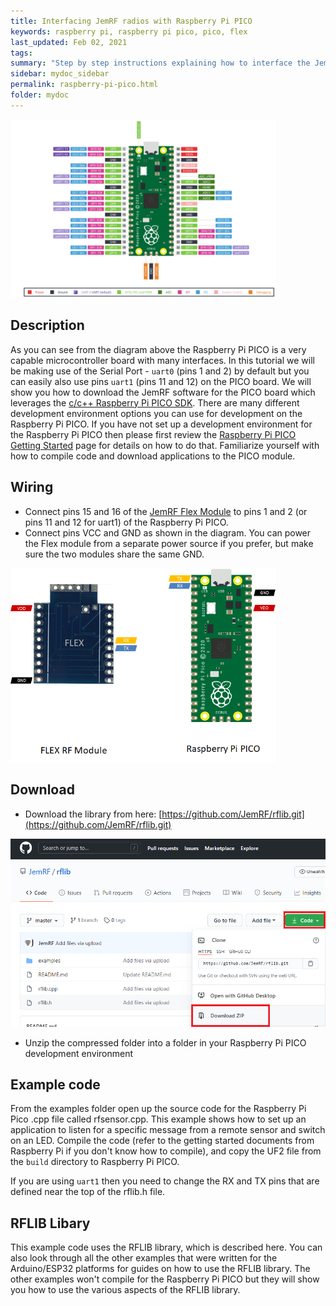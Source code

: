 ```yaml
---
title: Interfacing JemRF radios with Raspberry Pi PICO
keywords: raspberry pi, raspberry pi pico, pico, flex
last_updated: Feb 02, 2021
tags:  
summary: "Step by step instructions explaining how to interface the JemRF Flex module with the Raspberry PI PICO microprocessor"
sidebar: mydoc_sidebar 
permalink: raspberry-pi-pico.html
folder: mydoc
---
```


<img src="images/raspberry pi pico pinout.png" width="425"/>

## Description
As you can see from the diagram above the Raspberry Pi PICO is a very capable microcontroller board with many interfaces. In this tutorial we will be making use of the Serial Port - `uart0` (pins 1 and 2) by default but you can easily also use pins `uart1` (pins 11 and 12) on the PICO board. We will show you how to download the JemRF software for the PICO board which leverages the [c/c++ Raspberry Pi PICO SDK](https://datasheets.raspberrypi.org/pico/getting-started-with-pico.pdf). There are many different development environment options you can use for development on the Raspberry Pi PICO. If you have not set up a development environment for the Raspberry Pi PICO then please first review the [Raspberry Pi PICO Getting Started](https://datasheets.raspberrypi.org/pico/getting-started-with-pico.pdf) page for details on how to do that. Familiarize yourself with how to compile code and download applications to the PICO module.   

## Wiring

 - Connect pins 15 and 16 of the [JemRF Flex Module](flex.html) to pins 1 and 2 (or pins 11 and 12 for uart1) of the Raspberry Pi PICO. 
 - Connect pins VCC and GND as shown in the diagram. You can power the Flex module from a separate power source if you prefer, but make sure the two modules share the same GND.

<img src="images/Flex RF Module Raspberry Pi PICO.png" width="425"/>

## Download

- Download the library from here: [https://github.com/JemRF/rflib.git](https://github.com/JemRF/rflib.git)
 
 <img src="images/download jemrf.png"/>

 - Unzip the compressed folder into a folder in your Raspberry Pi PICO development environment

## Example code

From the examples folder open up the source code for the Raspberry Pi Pico .cpp file called rfsensor.cpp. This example shows how to set up an application to listen for a specific message from a remote sensor and switch on an LED. Compile the code (refer to the getting started documents from Raspberry Pi if you don't know how to compile), and copy the UF2 file from the `build` directory to Raspberry Pi PICO. 

If you are using `uart1` then you need to change the RX and TX pins that are defined near the top of the rflib.h file.


## RFLIB Libary
This example code uses the RFLIB library, which is described here. You can also look through all the other examples that were written for the Arduino/ESP32 platforms for guides on how to use the RFLIB library. The other examples won't compile for the Raspberry Pi PICO but they will show you how to use the various aspects of the RFLIB library.
